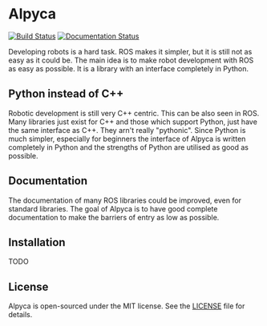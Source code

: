 # Alpyca
[![Build Status](https://travis-ci.org/arturmiller/alpyca.svg?branch=master)](https://travis-ci.org/arturmiller/alpyca) [![Documentation Status](https://readthedocs.org/projects/alpyca/badge/?version=latest)](https://alpyca.readthedocs.io/en/latest/?badge=latest)

Developing robots is a hard task. ROS makes it simpler, but it is still not as easy as it could be. The main idea is to make robot development with ROS as easy as possible. It is a library with an interface completely in Python.

## Python instead of C++
Robotic development is still very C++ centric. This can be also seen in ROS. Many libraries just exist for C++ and those which support Python, just have the same interface as C++. They arn't really "pythonic". Since Python is much simpler, especially for beginners the interface of Alpyca is written completely in Python and the strengths of Python are utilised as good as possible.

## Documentation
The documentation of many ROS libraries could be improved, even for standard libraries. The goal of Alpyca is to have good complete documentation to make the barriers of entry as low as possible.

## Installation
TODO

## License
Alpyca is open-sourced under the MIT license. See the [LICENSE](https://github.com/arturmiller/alpyca/blob/master/LICENSE) file for details.
